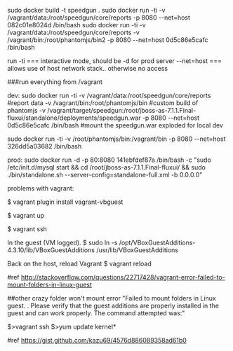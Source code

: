 sudo docker build -t speedgun .
sudo docker run -ti -v /vagrant/data:/root/speedgun/core/reports -p 8080 --net=host 082c01e8024d /bin/bash
sudo docker run -ti -v /vagrant/data:/root/speedgun/core/reports -v /vagrant/bin:/root/phantomjs/bin2 -p 8080 --net=host 0d5c86e5cafc /bin/bash


run -ti === interactive mode, should be -d for prod server
--net=host === allows use of host network stack.. otherwise no access

###run everything from /vagrant

dev:
sudo docker run -ti
   -v /vagrant/data:/root/speedgun/core/reports #report data
   -v /vagrant/bin:/root/phantomjs/bin #custom build of phantomjs
   -v /vagrant/target/speedgun:/root/jboss-as-7.1.1.Final-fluxui/standalone/deployments/speedgun.war -p 8080 --net=host 0d5c86e5cafc /bin/bash #mount the speedgun.war exploded for local dev

   sudo docker run -ti -v /root/phantomjs/bin:/vagrant/bin -p 8080 --net=host 326dd5a03682 /bin/bash

prod:
sudo docker run -d -p 80:8080 141ebfdef87a /bin/bash -c "sudo /etc/init.d/mysql start &&
 cd /root/jboss-as-7.1.1.Final-fluxui/ && sudo ./bin/standalone.sh --server-config=standalone-full.xml -b 0.0.0.0"

problems with vagrant:

$ vagrant plugin install vagrant-vbguest

$ vagrant up

$ vagrant ssh

In the guest (VM logged).
$ sudo ln -s /opt/VBoxGuestAdditions-4.3.10/lib/VBoxGuestAdditions /usr/lib/VBoxGuestAdditions

Back on the host, reload Vagrant
$ vagrant reload

#ref http://stackoverflow.com/questions/22717428/vagrant-error-failed-to-mount-folders-in-linux-guest

##other crazy folder won't mount error
"Failed to mount folders in Linux guest.
 . Please verify that
 the guest additions are properly installed in the guest and
 can work properly. The command attempted was:"

$>vagrant ssh
$>yum update kernel*

#ref https://gist.github.com/kazu69/4576d886089358ad61b0
